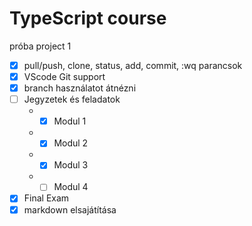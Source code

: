 # TypeScript course 
próba project 1

- [x] pull/push, clone, status, add, commit, :wq parancsok
- [x] VScode Git support
- [x] branch használatot átnézni
- [ ] Jegyzetek és feladatok
    * - [x] Modul 1
    * - [x] Modul 2
    * - [x] Modul 3
    * - [ ] Modul 4
- [x] Final Exam
- [x] markdown elsajátítása

